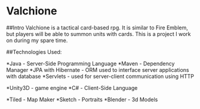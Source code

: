 # Valchione

##Intro
Valchione is a tactical card-based rpg. It is similar to Fire Emblem, but players will be able to summon units with cards. 
This is a project I work on during my spare time. 



##Technologies Used:

*Java - Server-Side Programming Language
*Maven - Dependency Manager
*JPA with Hibernate - ORM used to interface server applications with database
*Servlets - used for server-client communication using HTTP

*Unity3D - game engine
*C# - Client-Side Language

*Tiled - Map Maker
*Sketch - Portraits
*Blender - 3d Models
